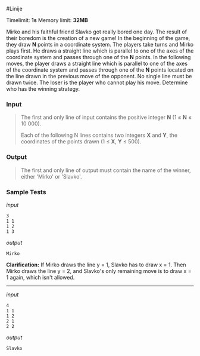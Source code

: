 #Linije

Timelimit: **1s** Memory limit: **32MB**

Mirko and his faithful friend Slavko got really bored one day. The
result of their boredom is the creation of a new game! In the beginning
of the game, they draw **N** points in a coordinate system. The players
take turns and Mirko plays first. He draws a straight line which is
parallel to one of the axes of the coordinate system and passes through
one of the **N** points. In the following moves, the player draws a
straight line which is parallel to one of the axes of the coordinate
system and passes through one of the **N** points located on the line
drawn in the previous move of the opponent. No single line must be drawn
twice. The loser is the player who cannot play his move. Determine who
has the winning strategy.

### Input
> The first and only line of input contains the positive integer **N** (1
> ≤ **N** ≤ 10 000).
> 
> Each of the following N lines contains two integers **X** and **Y**, the
> coordinates of the points drawn (1 ≤ **X**, **Y** ≤ 500).

### Output
> The first and only line of output must contain the name of the winner,
> either 'Mirko' or 'Slavko'.

### Sample Tests
_input_

```
3
1 1
1 2
1 3
```

_output_
```
Mirko
```

**Clarification:** If Mirko draws the line y = 1,
Slavko has to draw x = 1. Then Mirko draws the line y = 2, and Slavko's
only remaining move is to draw x = 1 again, which isn't allowed.

---


_input_

```
4
1 1
1 2
2 1
2 2
```

_output_
```
Slavko
```